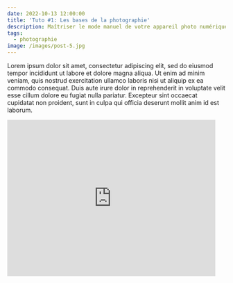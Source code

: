 ```yaml
---
date: 2022-10-13 12:00:00
title: 'Tuto #1: Les bases de la photographie'
description: Maîtriser le mode manuel de votre appareil photo numérique.
tags:
  - photographie
image: /images/post-5.jpg
---
```

Lorem ipsum dolor sit amet, consectetur adipiscing elit, sed do eiusmod tempor incididunt ut labore et dolore magna aliqua. Ut enim ad minim veniam, quis nostrud exercitation ullamco laboris nisi ut aliquip ex ea commodo consequat. Duis aute irure dolor in reprehenderit in voluptate velit esse cillum dolore eu fugiat nulla pariatur. Excepteur sint occaecat cupidatat non proident, sunt in culpa qui officia deserunt mollit anim id est laborum.

<iframe width="480" height="360" src="https://www.youtube.com/embed/dQw4w9WgXcQ" frameborder="0"></iframe>